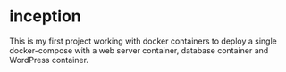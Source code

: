 # inception
This is my first project working with docker containers to deploy a single docker-compose with a web server container, database container and WordPress container.
